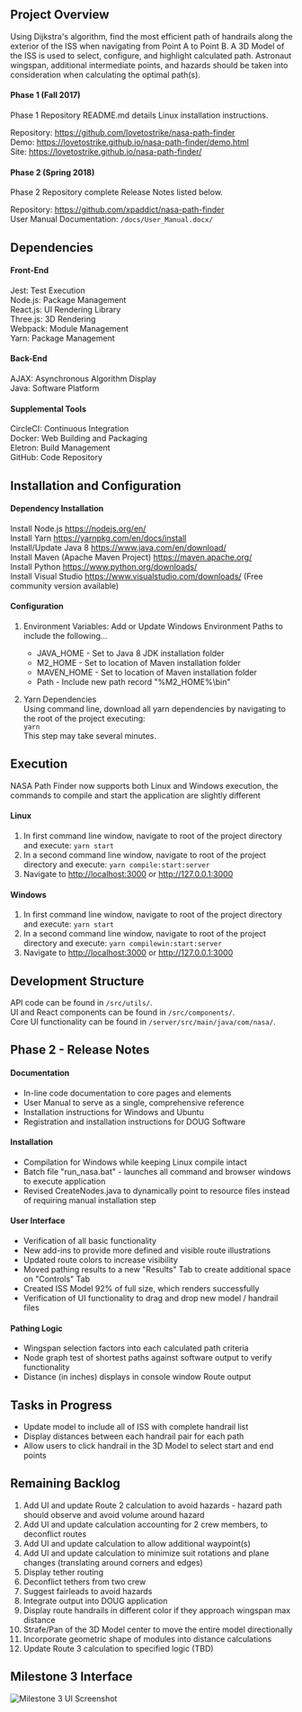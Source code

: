 ## Project Overview
Using Dijkstra's algorithm, find the most efficient path of handrails along the exterior of the ISS when navigating from Point A to Point B.  A 3D Model
of the ISS is used to select, configure, and highlight calculated path.  Astronaut wingspan, additional intermediate points, and hazards should be taken into 
consideration when calculating the optimal path(s).  

#### Phase 1 (Fall 2017)
Phase 1 Repository README.md details Linux installation instructions.  

Repository: <https://github.com/lovetostrike/nasa-path-finder>  
Demo: <https://lovetostrike.github.io/nasa-path-finder/demo.html>  
Site: <https://lovetostrike.github.io/nasa-path-finder/>  

#### Phase 2 (Spring 2018)
Phase 2 Repository complete Release Notes listed below.

Repository: <https://github.com/xpaddict/nasa-path-finder>  
User Manual Documentation: ```/docs/User_Manual.docx/``` 

## Dependencies
#### Front-End
Jest: 		Test Execution  
Node.js: 	Package Management  
React.js: 	UI Rendering Library  
Three.js: 	3D Rendering  
Webpack:	Module Management  
Yarn:		Package Management  

#### Back-End
AJAX: 		Asynchronous Algorithm Display  
Java:		Software Platform  

#### Supplemental Tools
CircleCI: 	Continuous Integration  
Docker: 	Web Building and Packaging  
Eletron: 	Build Management  
GitHub:		Code Repository  

## Installation and Configuration

#### Dependency Installation
Install Node.js <https://nodejs.org/en/>  
Install Yarn <https://yarnpkg.com/en/docs/install>  
Install/Update Java 8 <https://www.java.com/en/download/>  
Install Maven (Apache Maven Project) <https://maven.apache.org/>  
Install Python <https://www.python.org/downloads/>  
Install Visual Studio <https://www.visualstudio.com/downloads/> (Free community version available)  

#### Configuration
1. Environment Variables: Add or Update Windows Environment Paths to include the following...   
   - JAVA_HOME - Set to Java 8 JDK installation folder  
   - M2_HOME - Set to location of Maven installation folder  
   - MAVEN_HOME - Set to location of Maven installation folder  
   - Path - Include new path record "%M2_HOME%\bin"  

2. Yarn Dependencies  
Using command line, download all yarn dependencies by navigating to the root of the project executing:  
```yarn```  
This step may take several minutes.

## Execution
NASA Path Finder now supports both Linux and Windows execution, the commands to compile and start the application are slightly different

#### Linux
1. In first command line window, navigate to root of the project directory and execute: ```yarn start```  
2. In a second command line window, navigate to root of the project directory and execute: ```yarn compile:start:server```  
3. Navigate to <http://localhost:3000> or <http://127.0.0.1:3000>

#### Windows
1. In first command line window, navigate to root of the project directory and execute: ```yarn start```  
2. In a second command line window, navigate to root of the project directory and execute: ```yarn compilewin:start:server```  
3. Navigate to <http://localhost:3000> or <http://127.0.0.1:3000>

## Development Structure
API code can be found in ```/src/utils/```.  
UI and React components can be found in ```/src/components/```.  
Core UI functionality can be found in ```/server/src/main/java/com/nasa/```.  

## Phase 2 - Release Notes
#### Documentation
- In-line code documentation to core pages and elements  
- User Manual to serve as a single, comprehensive reference
- Installation instructions for Windows and Ubuntu
- Registration and installation instructions for DOUG Software

#### Installation
- Compilation for Windows while keeping Linux compile intact
- Batch file "run_nasa.bat" - launches all command and browser windows to execute application
- Revised CreateNodes.java to dynamically point to resource files instead of requiring manual installation step

#### User Interface
- Verification of all basic functionality
- New add-ins to provide more defined and visible route illustrations  
- Updated route colors to increase visibility
- Moved pathing results to a new "Results" Tab to create additional space on "Controls" Tab
- Created ISS Model 92% of full size, which renders successfully
- Verification of UI functionality to drag and drop new model / handrail files

#### Pathing Logic
- Wingspan selection factors into each calculated path criteria  
- Node graph test of shortest paths against software output to verify functionality
- Distance (in inches) displays in console window Route output

## Tasks in Progress
- Update model to include all of ISS with complete handrail list
- Display distances between each handrail pair for each path
- Allow users to click handrail in the 3D Model to select start and end points

## Remaining Backlog
 1. Add UI and update Route 2 calculation to avoid hazards - hazard path should observe and avoid volume around hazard
 2. Add UI and update calculation accounting for 2 crew members, to deconflict routes
 3. Add UI and update calculation to allow additional waypoint(s)
 4. Add UI and update calculation to minimize suit rotations and plane changes (translating around corners and edges)
 5. Display tether routing
 6. Deconflict tethers from two crew
 7. Suggest fairleads to avoid hazards
 8. Integrate output into DOUG application
 9. Display route handrails in different color if they approach wingspan max distance
10. Strafe/Pan of the 3D Model center to move the entire model directionally
11. Incorporate geometric shape of modules into distance calculations
12. Update Route 3 calculation to specified logic (TBD)

## Milestone 3 Interface
![Milestone 3 UI Screenshot](/ui-html/images/pathing_one.png)